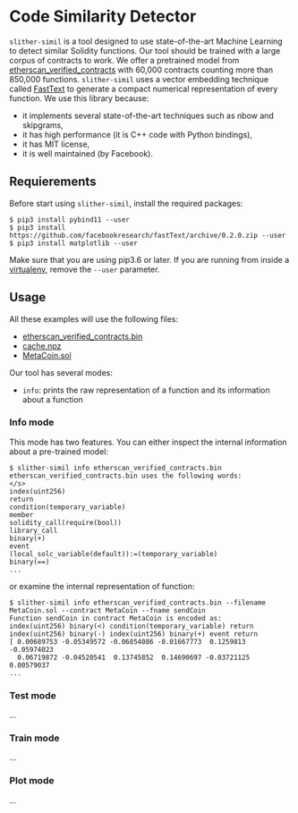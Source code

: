 # Code Similarity Detector

`slither-simil` is a tool designed to use state-of-the-art Machine Learning to detect similar Solidity functions.
Our tool should be trained with a large corpus of contracts to work. We offer a pretrained model from  
[etherscan_verified_contracts](https://github.com/thec00n/etherscan_verified_contracts) with 60,000 contracts counting more than 850,000 functions.
`slither-simil` uses a vector embedding technique called [FastText](https://github.com/facebookresearch/fastText) to generate a compact numerical representation of every function. We use this library because:
* it implements several state-of-the-art techniques such as nbow and skipgrams,
* it has high performance (it is C++ code with Python bindings),
* it has MIT license,
* it is well maintained (by Facebook).
 
## Requierements

Before start using `slither-simil`, install the required packages:

```
$ pip3 install pybind11 --user
$ pip3 install https://github.com/facebookresearch/fastText/archive/0.2.0.zip --user
$ pip3 install matplotlib --user
```

Make sure that you are using pip3.6 or later. If you are running from inside a [virtualenv](https://virtualenv.pypa.io/en/latest/), remove the `--user` parameter.

## Usage

All these examples will use the following files:

* [etherscan_verified_contracts.bin](https://drive.google.com/file/d/1oEhbIL4V9582Y5VKp4iiOURGq8qa4cBN/view?usp=sharing)
* [cache.npz](https://drive.google.com/file/d/1vpwusbyzLn1JqqAvlFivHXtLvsEp0VqX/view?usp=sharing)
* [MetaCoin.sol](link)

Our tool has several modes:
- `info`: prints the raw representation of a function and its information about a function

### Info mode

This mode has two features. You can either inspect the internal information about a pre-trained model:

```
$ slither-simil info etherscan_verified_contracts.bin 
etherscan_verified_contracts.bin uses the following words:
</s>
index(uint256)
return
condition(temporary_variable)
member
solidity_call(require(bool))
library_call
binary(+)
event
(local_solc_variable(default)):=(temporary_variable)
binary(==)
...
```

or examine the internal representation of function:

```
$ slither-simil info etherscan_verified_contracts.bin --filename MetaCoin.sol --contract MetaCoin --fname sendCoin
Function sendCoin in contract MetaCoin is encoded as:
index(uint256) binary(<) condition(temporary_variable) return index(uint256) binary(-) index(uint256) binary(+) event return
[ 0.00689753 -0.05349572 -0.06854086 -0.01667773  0.1259813  -0.05974023
  0.06719872 -0.04520541  0.13745852  0.14690697 -0.03721125  0.00579037
...
```

### Test mode

...

### Train mode

...

### Plot mode

...